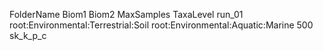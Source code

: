 FolderName	Biom1	Biom2	MaxSamples	TaxaLevel
run_01	root:Environmental:Terrestrial:Soil	root:Environmental:Aquatic:Marine	500	sk_k_p_c